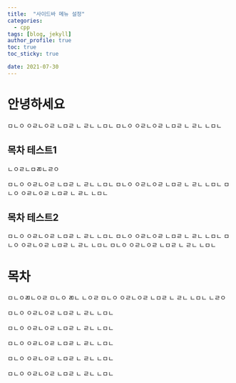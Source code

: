 ```yaml
---
title:  "사이드바 메뉴 설정"
categories:
  - cpp
tags: [blog, jekyll]
author_profile: true
toc: true
toc_sticky: true

date: 2021-07-30
---
```


# 안녕하세요


ㅁㄴㅇ
ㅇㄹㄴㅇㄹ
ㄴㅁㄹ
ㄴ
ㄹㄴ
ㄴㅁㄴ
ㅁㄴㅇ
ㅇㄹㄴㅇㄹ
ㄴㅁㄹ
ㄴ
ㄹㄴ
ㄴㅁㄴ
## 목차 테스트1
ㄴㅇㄹㄴㅁㄻㄴㄹㅇ

ㅁㄴㅇ
ㅇㄹㄴㅇㄹ
ㄴㅁㄹ
ㄴ
ㄹㄴ
ㄴㅁㄴ
ㅁㄴㅇ
ㅇㄹㄴㅇㄹ
ㄴㅁㄹ
ㄴ
ㄹㄴ
ㄴㅁㄴ
ㅁㄴㅇ
ㅇㄹㄴㅇㄹ
ㄴㅁㄹ
ㄴ
ㄹㄴ
ㄴㅁㄴ
## 목차 테스트2 

ㅁㄴㅇ
ㅇㄹㄴㅇㄹ
ㄴㅁㄹ
ㄴ
ㄹㄴ
ㄴㅁㄴ
ㅁㄴㅇ
ㅇㄹㄴㅇㄹ
ㄴㅁㄹ
ㄴ
ㄹㄴ
ㄴㅁㄴ
ㅁㄴㅇ
ㅇㄹㄴㅇㄹ
ㄴㅁㄹ
ㄴ
ㄹㄴ
ㄴㅁㄴ
ㅁㄴㅇ
ㅇㄹㄴㅇㄹ
ㄴㅁㄹ
ㄴ
ㄹㄴ
ㄴㅁㄴ
# 목차
ㅁㄴㅇㄻㄴㅇㄹ
ㅁㄴㅇ
ㄻㄴ
ㄴㅇㄹ
ㅁㄴㅇ
ㅇㄹㄴㅇㄹ
ㄴㅁㄹ
ㄴ
ㄹㄴ
ㄴㅁㄴ
ㄴㄹㅇ


ㅁㄴㅇ
ㅇㄹㄴㅇㄹ
ㄴㅁㄹ
ㄴ
ㄹㄴ
ㄴㅁㄴ

ㅁㄴㅇ
ㅇㄹㄴㅇㄹ
ㄴㅁㄹ
ㄴ
ㄹㄴ
ㄴㅁㄴ

ㅁㄴㅇ
ㅇㄹㄴㅇㄹ
ㄴㅁㄹ
ㄴ
ㄹㄴ
ㄴㅁㄴ

ㅁㄴㅇ
ㅇㄹㄴㅇㄹ
ㄴㅁㄹ
ㄴ
ㄹㄴ
ㄴㅁㄴ

ㅁㄴㅇ
ㅇㄹㄴㅇㄹ
ㄴㅁㄹ
ㄴ
ㄹㄴ
ㄴㅁㄴ



